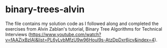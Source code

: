 # binary-trees-alvin

The file contains my solution code as I followed along and completed the exercises from Alvin Zablan's tutorial, Binary Tree Algorithms for Technical Interviews (https://www.youtube.com/watch?v=fAAZixBzIAI&list=PL6yLvbMfzU9w96Houl9s-AtzDpDxr6jcv&index=4).
